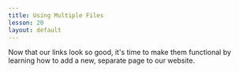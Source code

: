 ```yaml
---
title: Using Multiple Files
lesson: 20
layout: default
---
```


Now that our links look so good, it's time to make them functional by learning how to add a new, separate page to our website. 
